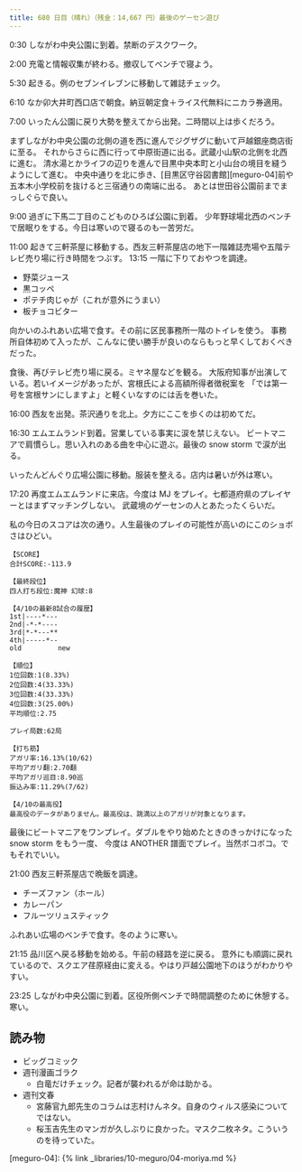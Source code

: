 ```yaml
---
title: 680 日目（晴れ）（残金：14,667 円）最後のゲーセン遊び
---
```


0:30 しながわ中央公園に到着。禁断のデスクワーク。

2:00 充電と情報収集が終わる。撤収してベンチで寝よう。

5:30 起きる。例のセブンイレブンに移動して雑誌チェック。

6:10 なか卯大井町西口店で朝食。納豆朝定食＋ライス代無料にニカラ券適用。

7:00 いったん公園に戻り大勢を整えてから出発。二時間以上は歩くだろう。

まずしながわ中央公園の北側の道を西に進んでジグザグに動いて戸越銀座商店街に至る。
それからさらに西に行って中原街道に出る。武蔵小山駅の北側を北西に進む。
清水湯とかライフの辺りを進んで目黒中央本町と小山台の境目を縫うようにして進む。
中央中通りを北に歩き、[目黒区守谷図書館][meguro-04]前や五本木小学校前を抜けると三宿通りの南端に出る。
あとは世田谷公園前までまっしぐらで良い。

9:00 過ぎに下馬二丁目のこどものひろば公園に到着。
少年野球場北西のベンチで居眠りをする。今日は寒いので寝るのも一苦労だ。

11:00 起きて三軒茶屋に移動する。西友三軒茶屋店の地下一階雑誌売場や五階テレビ売り場に行き時間をつぶす。
13:15 一階に下りておやつを調達。

* 野菜ジュース
* 黒コッペ
* ポテチ肉じゃが（これが意外にうまい）
* 板チョコビター

向かいのふれあい広場で食す。その前に区民事務所一階のトイレを使う。
事務所自体初めて入ったが、こんなに使い勝手が良いのならもっと早くしておくべきだった。

食後、再びテレビ売り場に戻る。ミヤネ屋などを観る。
大阪府知事が出演している。若いイメージがあったが、宮根氏による高額所得者徴税案を
「では第一号を宮根サンにしますよ」と軽くいなすのには舌を巻いた。

16:00 西友を出発。茶沢通りを北上。夕方にここを歩くのは初めてだ。

16:30 エムエムランド到着。営業している事実に涙を禁じえない。
ビートマニアで肩慣らし。思い入れのある曲を中心に遊ぶ。最後の snow storm で涙が出る。

いったんどんぐり広場公園に移動。服装を整える。店内は暑いが外は寒い。

17:20 再度エムエムランドに来店。今度は MJ をプレイ。七都道府県のプレイヤーとはまずマッチングしない。
武蔵境のゲーセンの人とあたったくらいだ。

私の今日のスコアは次の通り。人生最後のプレイの可能性が高いのにこのショボさはひどい。

```text
【SCORE】
合計SCORE:-113.9  

【最終段位】      
四人打ち段位:魔神 幻球:8

【4/10の最新8試合の履歴】
1st|----*---
2nd|-*-*----
3rd|*-*---**
4th|-----*--
old         new

【順位】
1位回数:1(8.33%)
2位回数:4(33.33%)
3位回数:4(33.33%)
4位回数:3(25.00%)
平均順位:2.75

プレイ局数:62局

【打ち筋】
アガリ率:16.13%(10/62)
平均アガリ翻:2.70翻
平均アガリ巡目:8.90巡
振込み率:11.29%(7/62)

【4/10の最高役】
最高役のデータがありません。最高役は、跳満以上のアガリが対象となります。
```

最後にビートマニアをワンプレイ。ダブルをやり始めたときのきっかけになった snow storm をもう一度、
今度は ANOTHER 譜面でプレイ。当然ボコボコ。でもそれでいい。

21:00 西友三軒茶屋店で晩飯を調達。

* チーズファン（ホール）
* カレーパン
* フルーツリュスティック

ふれあい広場のベンチで食す。冬のように寒い。

21:15 品川区へ戻る移動を始める。午前の経路を逆に戻る。
意外にも順調に戻れているので、スクエア荏原経由に変える。やはり戸越公園地下のほうがわかりやすい。

23:25 しながわ中央公園に到着。区役所側ベンチで時間調整のために休憩する。寒い。

## 読み物

* ビッグコミック
* 週刊漫画ゴラク
  * 白竜だけチェック。記者が襲われるが命は助かる。
* 週刊文春
  * 宮藤官九郎先生のコラムは志村けんネタ。自身のウィルス感染についてではない。
  * 桜玉吉先生のマンガが久しぶりに良かった。マスク二枚ネタ。こういうのを待っていた。

[meguro-04]: {% link _libraries/10-meguro/04-moriya.md %}
